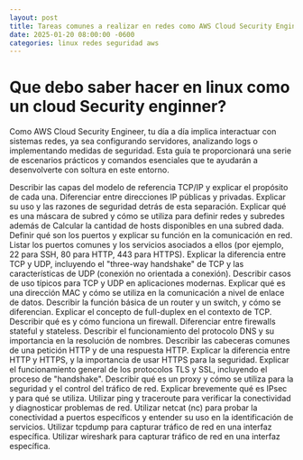 ```yaml
---
layout: post
title: Tareas comunes a realizar en redes como AWS Cloud Security Engineer.md
date: 2025-01-20 08:00:00 -0600
categories: linux redes seguridad aws
---
```


# Que debo saber hacer en linux como un cloud Security enginner?

Como AWS Cloud Security Engineer, tu día a día implica interactuar con sistemas redes, ya sea configurando servidores, analizando logs o implementando medidas de seguridad. Esta guía te proporcionará una serie de escenarios prácticos y comandos esenciales que te ayudarán a desenvolverte con soltura en este entorno.


Describir las capas del modelo de referencia TCP/IP y explicar el propósito de cada una.
Diferenciar entre direcciones IP públicas y privadas. Explicar su uso y las razones de seguridad detrás de esta separación.
Explicar qué es una máscara de subred y cómo se utiliza para definir redes y subredes además de Calcular la cantidad de hosts disponibles en una subred dada.
Definir qué son los puertos y explicar su función en la comunicación en red.
Listar los puertos comunes y los servicios asociados a ellos (por ejemplo, 22 para SSH, 80 para HTTP, 443 para HTTPS).
Explicar la diferencia entre TCP y UDP, incluyendo el "three-way handshake" de TCP y las características de UDP (conexión no orientada a conexión).
Describir casos de uso típicos para TCP y UDP en aplicaciones modernas.
Explicar qué es una dirección MAC y cómo se utiliza en la comunicación a nivel de enlace de datos.
Describir la función básica de un router y un switch, y cómo se diferencian.
Explicar el concepto de full-duplex en el contexto de TCP.
Describir qué es y cómo funciona un firewall. Diferenciar entre firewalls stateful y stateless.
Describir el funcionamiento del protocolo DNS y su importancia en la resolución de nombres.
Describir las cabeceras comunes de una petición HTTP y de una respuesta HTTP.
Explicar la diferencia entre HTTP y HTTPS, y la importancia de usar HTTPS para la seguridad.
Explicar el funcionamiento general de los protocolos TLS y SSL, incluyendo el proceso de "handshake".
Describir qué es un proxy y cómo se utiliza para la seguridad y el control del tráfico de red.
Explicar brevemente qué es IPsec y para qué se utiliza.
Utilizar ping y traceroute para verificar la conectividad y diagnosticar problemas de red.
Utilizar netcat (nc) para probar la conectividad a puertos específicos y entender su uso en la identificación de servicios.
Utilizar tcpdump para capturar tráfico de red en una interfaz específica.
Utilizar wireshark para capturar tráfico de red en una interfaz específica.